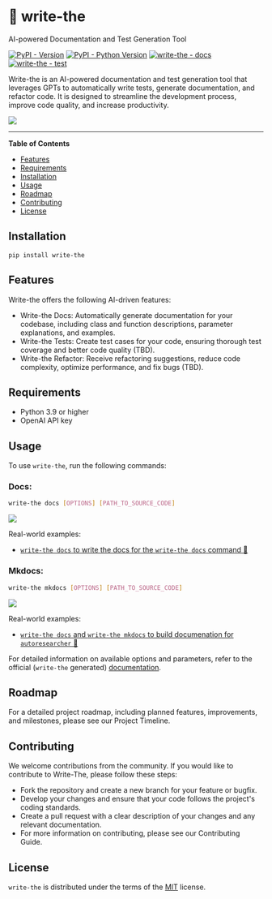 # 🤖 write-the

AI-powered Documentation and Test Generation Tool

[![PyPI - Version](https://img.shields.io/pypi/v/write-the.svg)](https://pypi.org/project/write-the)
[![PyPI - Python Version](https://img.shields.io/pypi/pyversions/write-the.svg)](https://pypi.org/project/write-the)
[![write-the - docs](https://badgen.net/badge/write-the/docs/blue?icon=https://raw.githubusercontent.com/Wytamma/write-the/master/images/write-the-icon.svg)](https://write-the.wytamma.com/)
[![write-the - test](https://badgen.net/badge/write-the/tests/green?icon=https://raw.githubusercontent.com/Wytamma/write-the/master/images/write-the-icon.svg)](https://write-the.wytamma.com/)


Write-the is an AI-powered documentation and test generation tool that leverages GPTs to automatically write tests, generate documentation, and refactor code. It is designed to streamline the development process, improve code quality, and increase productivity.

![](https://raw.githubusercontent.com/Wytamma/write-the/master/images/multiply.png)

-----

**Table of Contents**

- [Features](#Features)
- [Requirements](#Requirements)
- [Installation](#Installation)
- [Usage](#Usage)
- [Roadmap](#Roadmap)
- [Contributing](#Contributing)
- [License](#License)


## Installation
```console
pip install write-the
```
## Features

Write-the offers the following AI-driven features:
- Write-the Docs: Automatically generate documentation for your codebase, including class and function descriptions, parameter explanations, and examples.
- Write-the Tests: Create test cases for your code, ensuring thorough test coverage and better code quality (TBD).
- Write-the Refactor: Receive refactoring suggestions, reduce code complexity, optimize performance, and fix bugs (TBD).

## Requirements
- Python 3.9 or higher  
- OpenAI API key

## Usage
To use `write-the`, run the following commands:

### Docs:
```bash
write-the docs [OPTIONS] [PATH_TO_SOURCE_CODE]
```

![](https://raw.githubusercontent.com/Wytamma/write-the/master/images/docs-help.png)

Real-world examples:
- [`write-the docs` to write the docs for the `write-the docs` command 🤖](https://github.com/Wytamma/write-the/blob/master/write_the/docs/write.py#L14)

### Mkdocs:
```bash
write-the mkdocs [OPTIONS] [PATH_TO_SOURCE_CODE]
```

![](https://raw.githubusercontent.com/Wytamma/write-the/master/images/mkdocs-help.png)

Real-world examples:
- [`write-the docs` and `write-the mkdocs` to build documenation for `autoresearcher` 🤖](https://github.com/eimenhmdt/autoresearcher/pull/17)

For detailed information on available options and parameters, refer to the official (`write-the` generated) [documentation](https://write-the.wytamma.com/).

## Roadmap

For a detailed project roadmap, including planned features, improvements, and milestones, please see our Project Timeline.

## Contributing
We welcome contributions from the community. If you would like to contribute to Write-The, please follow these steps:

- Fork the repository and create a new branch for your feature or bugfix.
- Develop your changes and ensure that your code follows the project's coding standards.
- Create a pull request with a clear description of your changes and any relevant documentation.
- For more information on contributing, please see our Contributing Guide.

## License
`write-the` is distributed under the terms of the [MIT](https://spdx.org/licenses/MIT.html) license.

